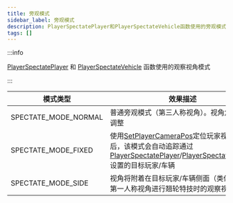```yaml
---
title: 旁观模式
sidebar_label: 旁观模式
description: PlayerSpectatePlayer和PlayerSpectateVehicle函数使用的旁观模式
tags: []
---
```


:::info

[PlayerSpectatePlayer](../functions/PlayerSpectatePlayer) 和 [PlayerSpectateVehicle](../functions/PlayerSpectateVehicle) 函数使用的观察视角模式

:::

| 模式类型             | 效果描述                                                                                                                                                                                                                                    |
| -------------------- | ------------------------------------------------------------------------------------------------------------------------------------------------------------------------------------------------------------------------------------------- |
| SPECTATE_MODE_NORMAL | 普通旁观模式（第三人称视角）。视角角度不可调整                                                                                                                                                                                            |
| SPECTATE_MODE_FIXED  | 使用[SetPlayerCameraPos](../functions/SetPlayerCameraPos)定位玩家视角位置后，该模式会自动追踪通过[PlayerSpectatePlayer](../functions/PlayerSpectatePlayer)/[PlayerSpectateVehicle](../functions/PlayerSpectateVehicle)设置的目标玩家/车辆 |
| SPECTATE_MODE_SIDE   | 视角将附着在目标玩家/车辆侧面（类似摩托车第一人称视角进行翘轮特技时的观察视角）                                                                                                                                                           |
